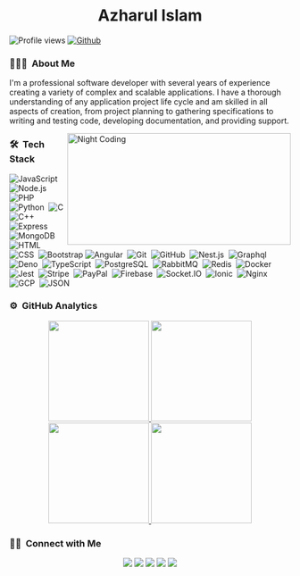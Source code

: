 <h1 align="center"> Azharul Islam </h1>

![Profile views](https://visitor-badge.glitch.me/badge?page_id=azharul-orbslab.azharul-orbslab)
[![Github](https://img.shields.io/github/followers/azharul-orbslab?label=Follow&style=social)](https://github.com/azharul-orbslab)

### 👨🏻‍💻 &nbsp;About Me
<p>I'm a professional software developer with several years of experience creating a variety of complex and scalable applications. I have a thorough understanding of any application project life cycle and am skilled in all aspects of creation, from project planning to gathering specifications to writing and testing code, developing documentation, and providing support.</p>

<img alt="Night Coding" src="https://camo.githubusercontent.com/c1dcb74cc1c1835b1d716f5051499a2814c683c806b15f04b0eba492863703e9/68747470733a2f2f63646e2e6472696262626c652e636f6d2f75736572732f3733303730332f73637265656e73686f74732f363538313234332f6176656e746f2e676966" width="400" height="200" align="right"/>

### 🛠 &nbsp;Tech Stack

![JavaScript](https://img.shields.io/badge/-JavaScript-05122A?style=flat&logo=javascript)&nbsp;
![Node.js](https://img.shields.io/badge/-Node.js-05122A?style=flat&logo=node.js)&nbsp;
![PHP](https://img.shields.io/badge/-PHP-05122A?style=flat&logo=php)&nbsp;
![Python](https://img.shields.io/badge/-Python-05122A?style=flat&logo=python)&nbsp;
![C](https://img.shields.io/badge/-C-05122A?style=flat&logo=C&logoColor=A8B9CC)&nbsp;
![C++](https://img.shields.io/badge/-C++-05122A?style=flat&logo=C%2B%2B&logoColor=00599C)
![Express](https://img.shields.io/badge/-Express-05122A?style=flat&logo=express)&nbsp;
![MongoDB](https://img.shields.io/badge/-MongoDB-05122A?style=flat&logo=mongodb)&nbsp;
![HTML](https://img.shields.io/badge/-HTML-05122A?style=flat&logo=HTML5)&nbsp;
![CSS](https://img.shields.io/badge/-CSS-05122A?style=flat&logo=CSS3&logoColor=1572B6)&nbsp;
![Bootstrap](https://img.shields.io/badge/-Bootstrap-05122A?style=flat&logo=bootstrap&logoColor=563D7C)
![Angular](https://img.shields.io/badge/-Angular-05122A?style=flat&logo=angular)&nbsp;
![Git](https://img.shields.io/badge/-Git-05122A?style=flat&logo=git)&nbsp;
![GitHub](https://img.shields.io/badge/-GitHub-05122A?style=flat&logo=github)&nbsp;
![Nest.js](https://img.shields.io/badge/-NestJs-05122A?style=flat&logo=nestjs)&nbsp;
![Graphql](https://img.shields.io/badge/-Graphql-05122A?style=flat&logo=graphql)&nbsp;
![Deno](https://img.shields.io/badge/-Deno-05122A?style=flat&logo=deno)&nbsp;
![TypeScript](https://img.shields.io/badge/-TypeScript-05122A?style=flat&logo=typescript)&nbsp;
![PostgreSQL](https://img.shields.io/badge/-PostgreSQL-05122A?style=flat&logo=postgresql)&nbsp;
![RabbitMQ](https://img.shields.io/badge/-RabbitMQ-05122A?style=flat&logo=rabbitmq)&nbsp;
![Redis](https://img.shields.io/badge/-Redis-05122A?style=flat&logo=redis)&nbsp;
![Docker](https://img.shields.io/badge/-Docker-05122A?style=flat&logo=docker)&nbsp;
![Jest](https://img.shields.io/badge/-Jest-05122A?style=flat&logo=jest)&nbsp;
![Stripe](https://img.shields.io/badge/-Stripe-05122A?style=flat&logo=stripe)&nbsp;
![PayPal](https://img.shields.io/badge/-PayPal-05122A?style=flat&logo=paypal)&nbsp;
![Firebase](https://img.shields.io/badge/-Firebase-05122A?style=flat&logo=firebase)&nbsp;
![Socket.IO](https://img.shields.io/badge/-Socket.IO-05122A?style=flat&logo=socket.io)&nbsp;
![Ionic](https://img.shields.io/badge/-Ionic-05122A?style=flat&logo=Ionic)&nbsp;
![Nginx](https://img.shields.io/badge/-Nginx-05122A?style=flat&logo=nginx)&nbsp;
![GCP](https://img.shields.io/badge/-GCP-05122A?style=flat&logo=google-cloud)&nbsp;
![JSON](https://img.shields.io/badge/-Json-05122A?style=flat&logo=json)&nbsp;

### ⚙️ &nbsp;GitHub Analytics

<p align="center">
  <a href="https://github.com/azharul-orbslab">
    <img height="180em" src="https://github-readme-stats-eight-theta.vercel.app/api?username=azharul-orbslab&show_icons=true&theme=algolia&include_all_commits=true&count_private=true"/>
    <img height="180em" src="https://github-readme-stats-eight-theta.vercel.app/api/top-langs/?username=azharul-orbslab&layout=compact&langs_count=8&theme=algolia"/>
    <img height="180em" src="https://github-readme-streak-stats.herokuapp.com/?user=azharul-orbslab&theme=algolia"/>
    <img height="180em" src="https://activity-graph.herokuapp.com/graph?username=azharul-orbslab&theme=redical&hide_border=true&area=true"/>
  </a>
</p>

### 🤝🏻 &nbsp;Connect with Me

<p align="center">
  <a href="mailto:azharul.sylhet@gmail.com"><img src="https://img.shields.io/badge/-Email Me-D14836?style=flat&logo=Gmail&logoColor=white"/></a>
  <a href="https://linkedin.com/in/mr-azharul"><img src="https://img.shields.io/badge/-Linkedin-0077B5?style=flat&logo=Linkedin&logoColor=white"/></a>
  <a href="https://facebook.com/azharul.islam.5220"><img src="https://img.shields.io/badge/-Facebook-1877F2?style=flat&logo=Facebook&logoColor=white"/></a>
  <a href="https://www.leetcode.com/azharul_islam"><img src="https://img.shields.io/badge/-Leetcode-orange?style=flat&logo=Leetcode&logoColor=white"/></a>
  <a href="https://matching.turing.com/developer-resume/6c1f92ace1c613f829e267895318d4fcad52171a017b7a"><img src="https://img.shields.io/badge/-Turing Profile-BD081C?style=flat&logo=turing&logoColor=white"/></a>
</p>
